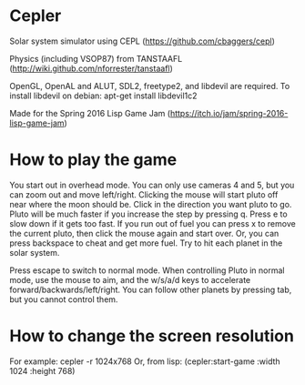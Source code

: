 # Cepler

Solar system simulator using CEPL (https://github.com/cbaggers/cepl)

Physics (including VSOP87) from TANSTAAFL (http://wiki.github.com/nforrester/tanstaafl)

OpenGL, OpenAL and ALUT, SDL2, freetype2, and libdevil are required.
To install libdevil on debian: apt-get install libdevil1c2

Made for the Spring 2016 Lisp Game Jam (https://itch.io/jam/spring-2016-lisp-game-jam)

# How to play the game

You start out in overhead mode. You can only use cameras 4 and 5, but you can zoom out and move left/right.
Clicking the mouse will start pluto off near where the moon should be.
Click in the direction you want pluto to go. Pluto will be much faster if you increase the step by pressing q.
Press e to slow down if it gets too fast.
If you run out of fuel you can press x to remove the current pluto, then click the mouse again and start over.
Or, you can press backspace to cheat and get more fuel.
Try to hit each planet in the solar system.

Press escape to switch to normal mode.
When controlling Pluto in normal mode, use the mouse to aim, and the w/s/a/d keys to accelerate forward/backwards/left/right.
You can follow other planets by pressing tab, but you cannot control them.

# How to change the screen resolution

For example: cepler -r 1024x768
Or, from lisp:
(cepler:start-game :width 1024 :height 768)